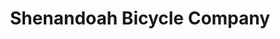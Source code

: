 ---
title: "Shenandoah Bicycle Company"
url: /harrisonburg/shenandoah-bicycle-company/
shop: bicycle
---